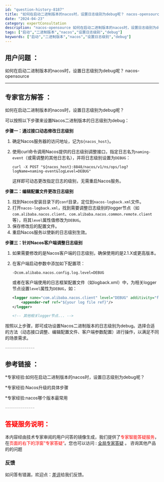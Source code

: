 ```yaml
---
id: "question-history-8187"
title: "如何在启动二进制版本的nacos时，设置日志级别为debug呢？ nacos-opensource"
date: "2024-04-23"
category: expertConsultation
description: "nacos-opensource 如何在启动二进制版本的nacos时，设置日志级别为debug呢？"
tags: ["启动","二进制版本","nacos","设置日志级别","debug"]
keywords: ["启动","二进制版本","nacos","设置日志级别","debug"]
---
```


## 用户问题 ： 
 如何在启动二进制版本的nacos时，设置日志级别为debug呢？ nacos-opensource 

---------------
## 专家官方解答 ：

如何在启动二进制版本的nacos时，设置日志级别为debug呢？

可以按照以下步骤来设置Nacos二进制版本的日志级别为debug：

**步骤一：通过接口动态修改日志级别**

1. 确定Nacos服务器的访问地址，记为`${nacos_host}`。
2. 使用curl命令调用Nacos提供的日志级别调整接口，指定日志名为`naming-event`（或需调整的其他日志名），并将日志级别设置为`DEBUG`：

   ```shell
   curl -X POST "${nacos_host}:8848/nacos/v1/ns/ops/log?logName=naming-event&logLevel=DEBUG"
   ```

   这样即可动态更改指定日志的级别，无需重启Nacos服务。

**步骤二：编辑配置文件更改日志级别**

1. 找到Nacos安装目录下的`conf`目录，定位到`nacos-logback.xml`文件。
2. 打开`nacos-logback.xml`，找到需要调整日志级别的logger节点（如`com.alibaba.nacos.client`、`com.alibaba.nacos.common.remote.client`等），将其`level`属性值修改为`DEBUG`。
3. 保存修改后的配置文件。
4. 重启Nacos服务以使新的日志级别生效。

**步骤三：针对Nacos客户端调整日志级别**

1. 如果需要修改的是Nacos客户端的日志级别，确保使用的是2.1.X或更高版本。
2. 在客户端启动参数中添加如下配置项：

   ```bash
   -Dcom.alibaba.nacos.config.log.level=DEBUG
   ```

   或者在客户端使用的日志框架配置文件（如logback.xml）中，为相关logger节点设置`level`属性为`DEBUG`，如：

   ```xml
   <logger name="com.alibaba.nacos.client" level="DEBUG" additivity="false">
       <appender-ref ref="${your log file ref}"/>
   </logger>

   <!-- 其他相关logger节点... -->
   ```

按照以上步骤，即可成功设置Nacos二进制版本的日志级别为debug。选择合适的方法（动态接口调整、编辑配置文件、客户端参数配置）进行操作，以满足不同的场景需求。


<font color="#949494">---------------</font> 


## 参考链接 ：

*专家经验:如何在启动二进制版本的nacos时，设置日志级别为debug呢？ 
 
 *专家经验:Nacos升级的具体步骤 
 
 *专家经验:nacos哪个版本最常用 


 <font color="#949494">---------------</font> 
 


## <font color="#FF0000">答疑服务说明：</font> 

本内容经由技术专家审阅的用户问答的镜像生成，我们提供了<font color="#FF0000">专家智能答疑服务</font>，在<font color="#FF0000">页面的右下的浮窗”专家答疑“</font>。您也可以访问 : [全局专家答疑](https://opensource.alibaba.com/chatBot) 。 咨询其他产品的的问题

### 反馈
如问答有错漏，欢迎点：[差评](https://ai.nacos.io/user/feedbackByEnhancerGradePOJOID?enhancerGradePOJOId=11509)给我们反馈。
